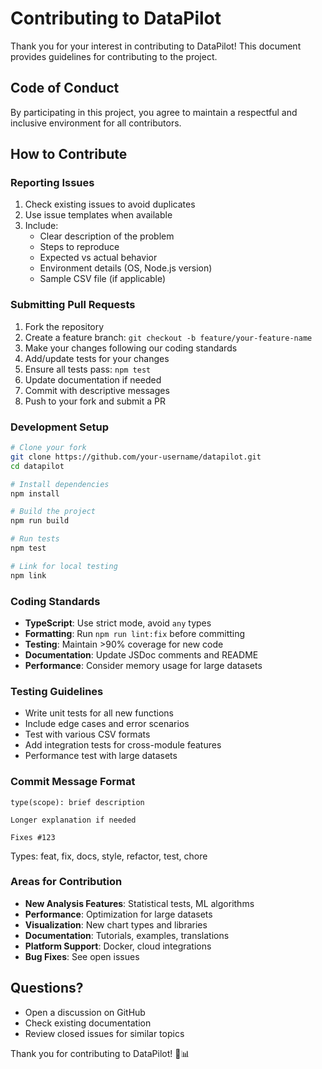 # Contributing to DataPilot

Thank you for your interest in contributing to DataPilot! This document provides guidelines for contributing to the project.

## Code of Conduct

By participating in this project, you agree to maintain a respectful and inclusive environment for all contributors.

## How to Contribute

### Reporting Issues

1. Check existing issues to avoid duplicates
2. Use issue templates when available
3. Include:
   - Clear description of the problem
   - Steps to reproduce
   - Expected vs actual behavior
   - Environment details (OS, Node.js version)
   - Sample CSV file (if applicable)

### Submitting Pull Requests

1. Fork the repository
2. Create a feature branch: `git checkout -b feature/your-feature-name`
3. Make your changes following our coding standards
4. Add/update tests for your changes
5. Ensure all tests pass: `npm test`
6. Update documentation if needed
7. Commit with descriptive messages
8. Push to your fork and submit a PR

### Development Setup

```bash
# Clone your fork
git clone https://github.com/your-username/datapilot.git
cd datapilot

# Install dependencies
npm install

# Build the project
npm run build

# Run tests
npm test

# Link for local testing
npm link
```

### Coding Standards

- **TypeScript**: Use strict mode, avoid `any` types
- **Formatting**: Run `npm run lint:fix` before committing
- **Testing**: Maintain >90% coverage for new code
- **Documentation**: Update JSDoc comments and README
- **Performance**: Consider memory usage for large datasets

### Testing Guidelines

- Write unit tests for all new functions
- Include edge cases and error scenarios
- Test with various CSV formats
- Add integration tests for cross-module features
- Performance test with large datasets

### Commit Message Format

```
type(scope): brief description

Longer explanation if needed

Fixes #123
```

Types: feat, fix, docs, style, refactor, test, chore

### Areas for Contribution

- **New Analysis Features**: Statistical tests, ML algorithms
- **Performance**: Optimization for large datasets
- **Visualization**: New chart types and libraries
- **Documentation**: Tutorials, examples, translations
- **Platform Support**: Docker, cloud integrations
- **Bug Fixes**: See open issues

## Questions?

- Open a discussion on GitHub
- Check existing documentation
- Review closed issues for similar topics

Thank you for contributing to DataPilot! 🚁📊